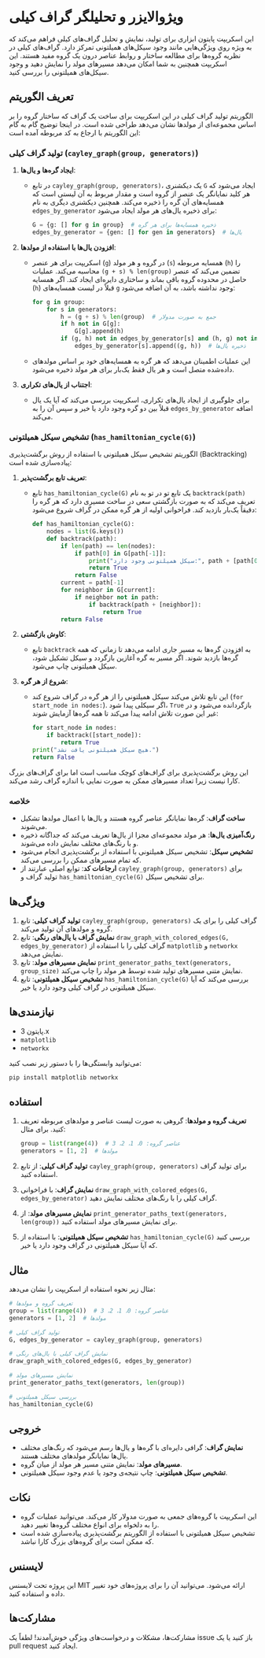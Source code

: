 # ویژوالایزر و تحلیلگر گراف کیلی

این اسکریپت پایتون ابزاری برای تولید، نمایش و تحلیل گراف‌های کیلی فراهم می‌کند که به ویژه روی ویژگی‌هایی مانند وجود سیکل‌های همیلتونی تمرکز دارد. گراف‌های کیلی در نظریه گروه‌ها برای مطالعه ساختار و روابط عناصر درون یک گروه مفید هستند. این اسکریپت همچنین به شما امکان می‌دهد مسیرهای مولد را نمایش دهید و وجود سیکل‌های همیلتونی را بررسی کنید.

## تعریف الگوریتم

الگوریتم تولید گراف کیلی در این اسکریپت برای ساخت یک گراف که ساختار گروه را بر اساس مجموعه‌ای از مولدها نشان می‌دهد طراحی شده است. در اینجا توضیح گام به گام این الگوریتم با ارجاع به کد مربوطه آمده است:

### تولید گراف کیلی (`cayley_graph(group, generators)`)
1. **ایجاد گره‌ها و یال‌ها**:
   - در تابع `cayley_graph(group, generators)`، یک دیکشنری `G` ایجاد می‌شود که هر کلید نمایانگر یک عنصر از گروه است و مقدار مربوط به آن لیستی است که همسایه‌های آن گره را ذخیره می‌کند. همچنین دیکشنری دیگری به نام `edges_by_generator` برای ذخیره یال‌های هر مولد ایجاد می‌شود:
     ```python
     G = {g: [] for g in group}  # ذخیره همسایه‌ها برای هر گره
     edges_by_generator = {gen: [] for gen in generators}  # یال‌ها
     ```

2. **افزودن یال‌ها با استفاده از مولدها**:
   - اسکریپت برای هر عنصر (`g`) در گروه و هر مولد (`s`) همسایه مربوطه (`h`) را محاسبه می‌کند. عملیات `(g + s) % len(group)` تضمین می‌کند که عنصر حاصل در محدوده گروه باقی بماند و ساختاری دایره‌ای ایجاد کند. اگر همسایه (`h`) قبلاً در لیست همسایه‌های `g` وجود نداشته باشد، به آن اضافه می‌شود:
     ```python
     for g in group:
         for s in generators:
             h = (g + s) % len(group)  # جمع به صورت مدولار
             if h not in G[g]:
                 G[g].append(h)
             if (g, h) not in edges_by_generator[s] and (h, g) not in edges_by_generator[s]:
                 edges_by_generator[s].append((g, h))  # ذخیره یال‌ها
     ```
   - این عملیات اطمینان می‌دهد که هر گره به همسایه‌های خود بر اساس مولدهای داده‌شده متصل است و هر یال فقط یک‌بار برای هر مولد ذخیره می‌شود.

3. **اجتناب از یال‌های تکراری**:
   - برای جلوگیری از ایجاد یال‌های تکراری، اسکریپت بررسی می‌کند که آیا یک یال قبلاً بین دو گره وجود دارد یا خیر و سپس آن را به `edges_by_generator` اضافه می‌کند.

### تشخیص سیکل همیلتونی (`has_hamiltonian_cycle(G)`)
الگوریتم تشخیص سیکل همیلتونی با استفاده از روش برگشت‌پذیری (Backtracking) پیاده‌سازی شده است:

1. **تعریف تابع برگشت‌پذیر**:
   - تابع `has_hamiltonian_cycle(G)` یک تابع تو در تو به نام `backtrack(path)` تعریف می‌کند که به صورت بازگشتی سعی در ساخت مسیری دارد که هر گره را دقیقاً یک‌بار بازدید کند. فراخوانی اولیه از هر گره ممکن در گراف شروع می‌شود:
     ```python
     def has_hamiltonian_cycle(G):
         nodes = list(G.keys())
         def backtrack(path):
             if len(path) == len(nodes):
                 if path[0] in G[path[-1]]:
                     print("سیکل همیلتونی وجود دارد:", path + [path[0]])
                     return True
                 return False
             current = path[-1]
             for neighbor in G[current]:
                 if neighbor not in path:
                     if backtrack(path + [neighbor]):
                         return True
             return False
     ```

2. **کاوش بازگشتی**:
   - تابع `backtrack` به افزودن گره‌ها به مسیر جاری ادامه می‌دهد تا زمانی که همه گره‌ها بازدید شوند. اگر مسیر به گره آغازین بازگردد و سیکل تشکیل شود، سیکل همیلتونی چاپ می‌شود.

3. **شروع از هر گره**:
   - این تابع تلاش می‌کند سیکل همیلتونی را از هر گره در گراف شروع کند (`for start_node in nodes:`). اگر سیکلی پیدا شود، `True` بازگردانده می‌شود و در غیر این صورت تلاش ادامه پیدا می‌کند تا همه گره‌ها آزمایش شوند:
     ```python
     for start_node in nodes:
         if backtrack([start_node]):
             return True
     print("هیچ سیکل همیلتونی یافت نشد.")
     return False
     ```

این روش برگشت‌پذیری برای گراف‌های کوچک مناسب است اما برای گراف‌های بزرگ کارا نیست زیرا تعداد مسیرهای ممکن به صورت نمایی با اندازه گراف رشد می‌کند.

### خلاصه
- **ساخت گراف**: گره‌ها نمایانگر عناصر گروه هستند و یال‌ها با اعمال مولدها تشکیل می‌شوند.
- **رنگ‌آمیزی یال‌ها**: هر مولد مجموعه‌ای مجزا از یال‌ها تعریف می‌کند که جداگانه ذخیره و با رنگ‌های مختلف نمایش داده می‌شوند.
- **تشخیص سیکل**: تشخیص سیکل همیلتونی با استفاده از برگشت‌پذیری انجام می‌شود که تمام مسیرهای ممکن را بررسی می‌کند.
- **ارجاعات کد**: توابع اصلی عبارتند از `cayley_graph(group, generators)` برای تولید گراف و `has_hamiltonian_cycle(G)` برای تشخیص سیکل.

## ویژگی‌ها

1. **تولید گراف کیلی**: تابع `cayley_graph(group, generators)` گراف کیلی را برای یک گروه و مولدهای آن تولید می‌کند.
2. **نمایش گراف با یال‌های رنگی**: تابع `draw_graph_with_colored_edges(G, edges_by_generator)` گراف کیلی را با استفاده از `matplotlib` و `networkx` نمایش می‌دهد.
3. **نمایش مسیرهای مولد**: تابع `print_generator_paths_text(generators, group_size)` نمایش متنی مسیرهای تولید شده توسط هر مولد را چاپ می‌کند.
4. **تشخیص سیکل همیلتونی**: تابع `has_hamiltonian_cycle(G)` بررسی می‌کند که آیا سیکل همیلتونی در گراف کیلی وجود دارد یا خیر.

## نیازمندی‌ها

- پایتون 3.x
- `matplotlib`
- `networkx`

می‌توانید وابستگی‌ها را با دستور زیر نصب کنید:

```sh
pip install matplotlib networkx
```

## استفاده

1. **تعریف گروه و مولدها**: گروهی به صورت لیست عناصر و مولدهای مربوطه تعریف کنید. برای مثال:

    ```python
    group = list(range(4))  # عناصر گروه: 0، 1، 2، 3
    generators = [1, 2]  # مولدها
    ```

2. **تولید گراف کیلی**: از تابع `cayley_graph(group, generators)` برای تولید گراف استفاده کنید.

3. **نمایش گراف**: با فراخوانی `draw_graph_with_colored_edges(G, edges_by_generator)` گراف کیلی را با رنگ‌های مختلف نمایش دهید.

4. **نمایش مسیرهای مولد**: از `print_generator_paths_text(generators, len(group))` برای نمایش مسیرهای مولد استفاده کنید.

5. **تشخیص سیکل همیلتونی**: با استفاده از `has_hamiltonian_cycle(G)` بررسی کنید که آیا سیکل همیلتونی در گراف وجود دارد یا خیر.

## مثال

مثال زیر نحوه استفاده از اسکریپت را نشان می‌دهد:

```python
# تعریف گروه و مولدها
group = list(range(4))  # عناصر گروه: 0، 1، 2، 3
generators = [1, 2]  # مولدها

# تولید گراف کیلی
G, edges_by_generator = cayley_graph(group, generators)

# نمایش گراف کیلی با یال‌های رنگی
draw_graph_with_colored_edges(G, edges_by_generator)

# نمایش مسیرهای مولد
print_generator_paths_text(generators, len(group))

# بررسی سیکل همیلتونی
has_hamiltonian_cycle(G)
```

## خروجی

- **نمایش گراف**: گرافی دایره‌ای با گره‌ها و یال‌ها رسم می‌شود که رنگ‌های مختلف یال‌ها نمایانگر مولدهای مختلف هستند.
- **مسیرهای مولد**: نمایش متنی مسیر هر مولد از میان گروه.
- **تشخیص سیکل همیلتونی**: چاپ نتیجه‌ی وجود یا عدم وجود سیکل همیلتونی.

## نکات

- این اسکریپت با گروه‌های جمعی به صورت مدولار کار می‌کند. می‌توانید عملیات گروه را به دلخواه برای انواع مختلف گروه‌ها تغییر دهید.
- تشخیص سیکل همیلتونی با استفاده از الگوریتم برگشت‌پذیری پیاده‌سازی شده است که ممکن است برای گروه‌های بزرگ کارا نباشد.

## لایسنس

این پروژه تحت لایسنس MIT ارائه می‌شود. می‌توانید آن را برای پروژه‌های خود تغییر داده و استفاده کنید.

## مشارکت‌ها

مشارکت‌ها، مشکلات و درخواست‌های ویژگی خوش‌آمدند! لطفاً یک issue باز کنید یا یک pull request ایجاد کنید.


